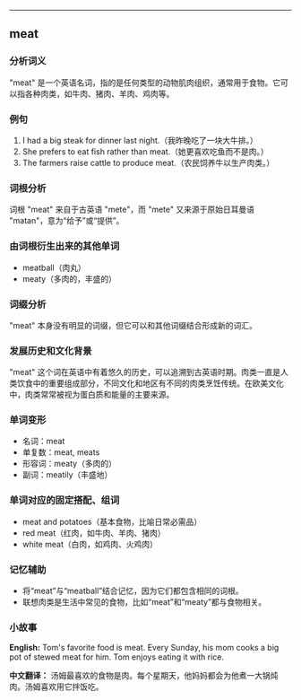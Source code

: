 
---------------
## meat
### 分析词义
"meat" 是一个英语名词，指的是任何类型的动物肌肉组织，通常用于食物。它可以指各种肉类，如牛肉、猪肉、羊肉、鸡肉等。

### 例句
1. I had a big steak for dinner last night.（我昨晚吃了一块大牛排。）
2. She prefers to eat fish rather than meat.（她更喜欢吃鱼而不是肉。）
3. The farmers raise cattle to produce meat.（农民饲养牛以生产肉类。）

### 词根分析
词根 "meat" 来自于古英语 "mete"，而 "mete" 又来源于原始日耳曼语 "matan"，意为“给予”或“提供”。

### 由词根衍生出来的其他单词
- meatball（肉丸）
- meaty（多肉的，丰盛的）

### 词缀分析
"meat" 本身没有明显的词缀，但它可以和其他词缀结合形成新的词汇。

### 发展历史和文化背景
"meat" 这个词在英语中有着悠久的历史，可以追溯到古英语时期。肉类一直是人类饮食中的重要组成部分，不同文化和地区有不同的肉类烹饪传统。在欧美文化中，肉类常常被视为蛋白质和能量的主要来源。

### 单词变形
- 名词：meat
- 单复数：meat, meats
- 形容词：meaty（多肉的）
- 副词：meatily（丰盛地）

### 单词对应的固定搭配、组词
- meat and potatoes（基本食物，比喻日常必需品）
- red meat（红肉，如牛肉、羊肉、猪肉）
- white meat（白肉，如鸡肉、火鸡肉）

### 记忆辅助
- 将“meat”与“meatball”结合记忆，因为它们都包含相同的词根。
- 联想肉类是生活中常见的食物，比如“meat”和“meaty”都与食物相关。

### 小故事
**English:**
Tom's favorite food is meat. Every Sunday, his mom cooks a big pot of stewed meat for him. Tom enjoys eating it with rice.

**中文翻译：**
汤姆最喜欢的食物是肉。每个星期天，他妈妈都会为他煮一大锅炖肉。汤姆喜欢用它拌饭吃。

